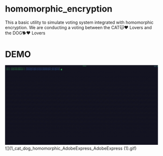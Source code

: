 # homomorphic_encryption
This a basic utility to simulate voting system integrated with homomorphic encryption. We are conducting a voting between the CAT🐱❤️ Lovers and the DOG🐕❤️ Lovers

# DEMO
![Project working](cats_dogs_homomorphic_encryption.gif)
![](1_cat_dog_homomorphic_AdobeExpress_AdobeExpress (1).gif)
